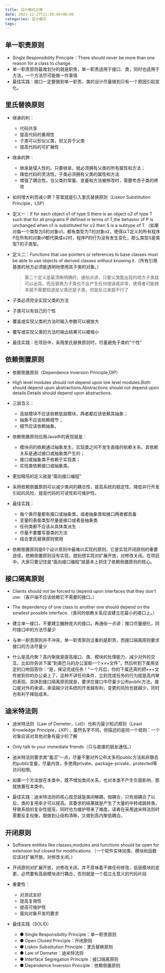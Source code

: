 ```yaml
---
title: 设计模式之禅
date: 2021-12-27T21:39:49+08:00
categories: 设计模式
tags:
---
```

## 单一职责原则

- Single Responsibility Principle：There should never be more than one reason for a class to change.
- 单一职责原则最难划分的就是职责，单一职责适用于接口、类，同时也适用于方法，一个方法尽可能做一件事情
- 最佳实践：接口一定要做到单一职责，类的设计尽量做到只有一个原因引起变化。

## 里氏替换原则

- 继承的利：
  - 代码共享
  - 提高代码的重用性
  - 子类可以形似父类，但又异于父类
  - 提高代码的可扩展性

- 继承的弊：
  - 继承是侵入性的。只要继承，就必须拥有父类的所有属性和方法；
  - 降低代码的灵活性。子类必须拥有父类的属性和方法
  - 增强了耦合性。当父类的常量、变量和方法被修改时，需要考虑子类的修改

- 如何增大利而减小弊？答案就是引入里氏替换原则（Liskov Substitution Principle，LSP）

- 定义一：If for each object o1 of type S there is an object o2 of type T such that for all programs P defined in terms of T,the behavior of P is unchanged when o1 is substituted for o2 then S is a subtype of T.（如果对每一个类型为S的对象o1，都有类型为T的对象o2，使得以T定义的所有程序P在所有的对象o1都代换成o2时，程序P的行为没有发生变化，那么类型S是类型T的子类型。

- 定义二：Functions that use pointers or references to base classes must be able to use objects of derived classes without knowing it.（所有引用基类的地方必须能透明地使用其子类的对象。）

  > 第二个定义是最清晰明确的，通俗点讲，只要父类能出现的地方子类就可以出现，而且替换为子类也不会产生任何错误或异常，使用者可能根本就不需要知道是父类还是子类，但是反过来就不行了

- 子类必须完全实现父类的方法
- 子类可以有自己的个性
- 覆盖或实现父类的方法时输入参数可以被放大
- 覆写或实现父类的方法时输出结果可以被缩小

- 最佳实践：在项目中，采用里氏替换原则时，尽量避免子类的“个性”

## 依赖倒置原则

- 依赖倒置原则（Dependence Inversion Principle,DIP）
- High level modules should not depend upon low level modules.Both should depend upon abstractions.Abstractions should not depend upon details.Details should depend upon abstractions.

- 三层含义：
  - 高层模块不应该依赖低层模块，两者都应该依赖其抽象；
  - 抽象不应该依赖细节；
  - 细节应该依赖抽象。

- 依赖倒置原则应用Java中的表现就是：
  - 模块间的依赖通过抽象发生，实现类之间不发生直接的依赖关系，其依赖关系是通过接口或抽象类产生的；
  - 接口或抽象类不依赖于实现类；
  - 实现类依赖接口或抽象类。

- 更加精简的定义就是“面向接口编程"

- 采用依赖倒置原则可以减少类间的耦合性，提高系统的稳定性，降低并行开发引起的风险，提高代码的可读性和可维护性。

- 最佳实践：
  - 每个类尽量都有接口或抽象类，或者抽象类和接口两者都具备
  - 变量的表面类型尽量是接口或者是抽象类
  - 任何类都不应该从具体类派生
  - 尽量不要覆写基类的方法
  - 结合里氏替换原则使用

- 依赖倒置原则是6个设计原则中最难以实现的原则，它是实现开闭原则的重要途径，依赖倒置原则没有实现，就别想实现对扩展开放，对修改关闭。在项目中，大家只要记住是“面向接口编程”就基本上抓住了依赖倒置原则的核心。

## 接口隔离原则

- Clients should not be forced to depend upon interfaces that they don't use.（客户端不应该依赖它不需要的接口。）
- The dependency of one class to another one should depend on the smallest possible interface.（类间的依赖关系应该建立在最小的接口上。）

- 建立单一接口，不要建立臃肿庞大的接口。再通俗一点讲：接口尽量细化，同时接口中的方法尽量少

- 与单一职责原则并不冲突，单一职责原则注重的是职责，而接口隔离原则要求接口的方法尽量少

- 什么是高内聚？高内聚就是提高接口、类、模块的处理能力，减少对外的交互。比如你告诉下属“到奥巴马的办公室偷一个×××文件”，然后听到下属用坚定的口吻回答你：“是，保证完成任务！”一个月后，你的下属还真的把×××文件放到你的办公桌上了，这种不讲任何条件、立刻完成任务的行为就是高内聚的表现。具体到接口隔离原则就是，要求在接口中尽量少公布public方法，接口是对外的承诺，承诺越少对系统的开发越有利，变更的风险也就越少，同时也有利于降低成本。

## 迪米特法则

- 迪米特法则（Law of Demeter，LoD）也称为最少知识原则（Least Knowledge Principle，LKP），虽然名字不同，但描述的是同一个规则：一个对象应该对其他对象有最少的了解
- Only talk to your immediate friends（只与直接的朋友通信。）
- 迪米特法则要求类“羞涩”一点，尽量不要对外公布太多的public方法和非静态的public变量，尽量内敛，多使用private、package-private、protected等访问权限。
- 如果一个方法放在本类中，既不增加类间关系，也对本类不产生负面影响，那就放置在本类中。

- 最佳实践：迪米特法则的核心观念就是类间解耦，弱耦合，只有弱耦合了以后，类的复用率才可以提高。其要求的结果就是产生了大量的中转或跳转类，导致系统的复杂性提高，同时也为维护带来了难度。读者在采用迪米特法则时需要反复权衡，既做到让结构清晰，又做到高内聚低耦合。

## 开闭原则

- Software entities like classes,modules and functions should be open for extension but closed for modifications.（一个软件实体如类、模块和函数应该对扩展开放，对修改关闭。）
- 开闭原则对扩展开放，对修改关闭，并不意味着不做任何修改，低层模块的变更，必然要有高层模块进行耦合，否则就是一个孤立无意义的代码片段

- 重要性：
  - 对测试友好
  - 提高复用性
  - 提高可维护性
  - 面向对象开发的要求

- 最佳实践（SOLID）
  - ● Single Responsibility Principle：单一职责原则
  - ● Open Closed Principle：开闭原则
  - ● Liskov Substitution Principle：里氏替换原则
  - ● Law of Demeter：迪米特法则
  - ● Interface Segregation Principle：接口隔离原则
  - ● Dependence Inversion Principle：依赖倒置原则
